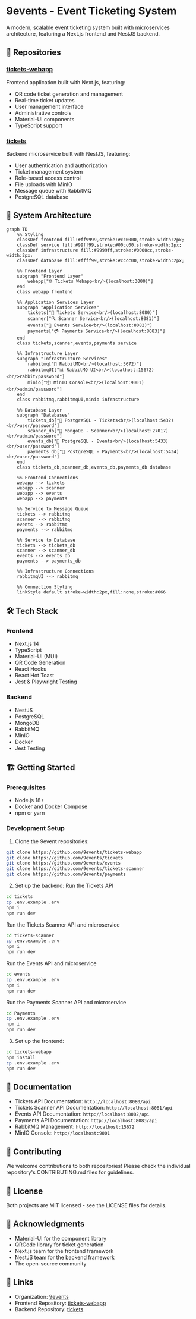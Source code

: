 # 9events - Event Ticketing System

A modern, scalable event ticketing system built with microservices architecture, featuring a Next.js frontend and NestJS backend.

## 🎫 Repositories

### [tickets-webapp](https://github.com/9events/tickets-webapp)
Frontend application built with Next.js, featuring:
- QR code ticket generation and management
- Real-time ticket updates
- User management interface
- Administrative controls
- Material-UI components
- TypeScript support

### [tickets](https://github.com/9events/tickets)
Backend microservice built with NestJS, featuring:
- User authentication and authorization
- Ticket management system
- Role-based access control
- File uploads with MinIO
- Message queue with RabbitMQ
- PostgreSQL database

## 🚀 System Architecture

```mermaid
graph TD
    %% Styling
    classDef frontend fill:#ff9999,stroke:#cc0000,stroke-width:2px;
    classDef service fill:#99ff99,stroke:#00cc00,stroke-width:2px;
    classDef infrastructure fill:#9999ff,stroke:#0000cc,stroke-width:2px;
    classDef database fill:#ffff99,stroke:#cccc00,stroke-width:2px;

    %% Frontend Layer
    subgraph "Frontend Layer"
        webapp["🌐 Tickets Webapp<br/>(localhost:3000)"]
    end
    class webapp frontend

    %% Application Services Layer
    subgraph "Application Services"
        tickets["🎫 Tickets Service<br/>(localhost:8080)"]
        scanner["🔍 Scanner Service<br/>(localhost:8081)"]
        events["🎪 Events Service<br/>(localhost:8082)"]
        payments["💳 Payments Service<br/>(localhost:8083)"]
    end
    class tickets,scanner,events,payments service

    %% Infrastructure Layer
    subgraph "Infrastructure Services"
        rabbitmq["🐰 RabbitMQ<br/>(localhost:5672)"]
        rabbitmqUI["📊 RabbitMQ UI<br/>(localhost:15672)<br/>rabbit/password"]
        minio["📦 MinIO Console<br/>(localhost:9001)<br/>admin/password"]
    end
    class rabbitmq,rabbitmqUI,minio infrastructure

    %% Database Layer
    subgraph "Databases"
        tickets_db["💾 PostgreSQL - Tickets<br/>(localhost:5432)<br/>user/password"]
        scanner_db["💾 MongoDB - Scanner<br/>(localhost:27017)<br/>admin/password"]
        events_db["💾 PostgreSQL - Events<br/>(localhost:5433)<br/>user/password"]
        payments_db["💾 PostgreSQL - Payments<br/>(localhost:5434)<br/>user/password"]
    end
    class tickets_db,scanner_db,events_db,payments_db database

    %% Frontend Connections
    webapp --> tickets
    webapp --> scanner
    webapp --> events
    webapp --> payments

    %% Service to Message Queue
    tickets --> rabbitmq
    scanner --> rabbitmq
    events --> rabbitmq
    payments --> rabbitmq

    %% Service to Database
    tickets --> tickets_db
    scanner --> scanner_db
    events --> events_db
    payments --> payments_db

    %% Infrastructure Connections
    rabbitmqUI --> rabbitmq

    %% Connection Styling
    linkStyle default stroke-width:2px,fill:none,stroke:#666
```

## 🛠 Tech Stack

### Frontend
- Next.js 14
- TypeScript
- Material-UI (MUI)
- QR Code Generation
- React Hooks
- React Hot Toast
- Jest & Playwright Testing

### Backend
- NestJS
- PostgreSQL
- MongoDB
- RabbitMQ
- MinIO
- Docker
- Jest Testing

## 🏗 Getting Started

### Prerequisites
- Node.js 18+
- Docker and Docker Compose
- npm or yarn

### Development Setup

1. Clone the 9event repositories:
```bash
git clone https://github.com/9events/tickets-webapp
git clone https://github.com/9events/tickets
git clone https://github.com/9events/events
git clone https://github.com/9events/tickets-scanner
git clone https://github.com/9events/payments
```

2. Set up the backend:
Run the Tickets API
```bash
cd tickets
cp .env.example .env
npm i
npm run dev
```

Run the Tickets Scanner API and microservice
```bash
cd tickets-scanner
cp .env.example .env
npm i
npm run dev
```


Run the Events API and microservice
```bash
cd events
cp .env.example .env
npm i
npm run dev
```


Run the Payments Scanner API and microservice
```bash
cd Payments
cp .env.example .env
npm i
npm run dev
```

3. Set up the frontend:
```bash
cd tickets-webapp
npm install
cp .env.example .env
npm run dev
```

## 📝 Documentation

- Tickets API Documentation: `http://localhost:8080/api`
- Tickets Scanner API Documentation: `http://localhost:8081/api`
- Events API Documentation: `http://localhost:8082/api`
- Payments API Documentation: `http://localhost:8083/api`
- RabbitMQ Management: `http://localhost:15672`
- MinIO Console: `http://localhost:9001`

## 🤝 Contributing

We welcome contributions to both repositories! Please check the individual repository's CONTRIBUTING.md files for guidelines.

## 📄 License

Both projects are MIT licensed - see the LICENSE files for details.

## 🙏 Acknowledgments

- Material-UI for the component library
- QRCode library for ticket generation
- Next.js team for the frontend framework
- NestJS team for the backend framework
- The open-source community

## 🔗 Links

- Organization: [9events](https://github.com/9events)
- Frontend Repository: [tickets-webapp](https://github.com/9events/tickets-webapp)
- Backend Repository: [tickets](https://github.com/9events/tickets)

